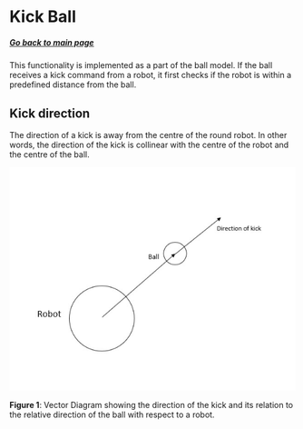 # Kick Ball
##### [Go back to main page](../../Documentation.md)

This functionality is implemented as a part of the ball model. If the ball receives a kick command from a robot, it first checks if the robot is within a predefined distance from the ball.

## Kick direction
The direction of a kick is away from the centre of the round robot. In other words, the direction of the kick is collinear with the centre of the robot and the centre of the ball.

<p align="center">
  <img src="../../Images/KickBall.jpeg">
</p>

__Figure 1__: Vector Diagram showing the direction of the kick and its relation to the relative direction of the ball with respect to a robot.



